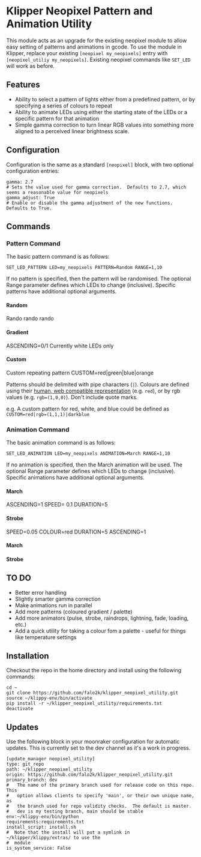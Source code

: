 # Klipper Neopixel Pattern and Animation Utility

This module acts as an upgrade for the existing neopixel module to allow easy setting of patterns and animations in gcode.  To use the module in Klipper, replace your existing `[neopixel my_neopixels]` entry with `[neopixel_utiliy my_neopixels]`.  Existing neopixel commands like `SET_LED` will work as before.

## Features
- Ability to select a pattern of lights either from a predefined pattern, or by specifying a series of colours to repeat
- Ability to animate LEDs using either the starting state of the LEDs or a specific pattern for that animation
- Simple gamma correction to turn linear RGB values into something more aligned to a perceived linear brightness scale.

## Configuration
Configuration is the same as a standard `[neopixel]` block, with two optional configuration entries:
```
gamma: 2.7
# Sets the value used for gamma correction.  Defaults to 2.7, which seems a reasonable value for neopixels
gamma_adjust: True
# Enable or disable the gamma adjustment of the new functions.  Defaults to True.
```

## Commands
### Pattern Command
The basic pattern command is as follows:

`SET_LED_PATTERN LED=my_neopixels PATTERN=Random RANGE=1,10`

If no pattern is specified, then the pattern will be randomised.  The optional Range parameter defines which LEDs to change (inclusive).  Specific patterns have additional optional arguments.

#### Random
Rando rando rando
#### Gradient
ASCENDING=0/1
Currently white LEDs only
#### Custom
Custom repeating pattern
CUSTOM=red|green|blue|orange

Patterns should be delimited with pipe characters (`|`). Colours are defined using their [human, web compatible representation](https://www.w3.org/TR/css-color-3/#svg-color) (e.g. `red`), or by rgb values (e.g. `rgb=(1,0,0)`).  Don't include quote marks.

e.g. A custom pattern for red, white, and blue could be defined as `CUSTOM=red|rgb=(1,1,1)|darkblue`

### Animation Command
The basic animation command is as follows:

`SET_LED_ANIMATION LED=my_neopixels ANIMATION=March RANGE=1,10`

If no animation is specified, then the March animation will be used.  The optional Range parameter defines which LEDs to change (inclusive).  Specific animations have additional optional arguments.

#### March
ASCENDING=1
SPEED= 0.1
DURATION=5

#### Strobe
SPEED=0.05
COLOUR=red
DURATION=5
ASCENDING=1

#### March
#### Strobe

## TO DO
- Better error handling
- Slightly smarter gamma correction
- Make animations run in parallel
- Add more patterns (coloured gradient / palette)
- Add more animators (pulse, strobe, raindrops, lightning, fade, loading, etc.)
- Add a quick utility for taking a colour fom a palette - useful for things like temperature settings

## Installation
Checkout the repo in the home directory and install using the following commands:
```
cd ~
git clone https://github.com/falo2k/klipper_neopixel_utility.git
source ~/klippy-env/bin/activate
pip install -r ~/klipper_neopixel_utility/requirements.txt
deactivate
```


## Updates
Use the following block in your moonraker configuration for automatic updates.  This is currently set to the dev channel as it's a work in progress.

```
[update_manager neopixel_utility]
type: git_repo
path: ~/klipper_neopixel_utility
origin: https://github.com/falo2k/klipper_neopixel_utility.git
primary_branch: dev
#   The name of the primary branch used for release code on this repo.  This
#   option allows clients to specify 'main', or their own unique name, as
#   the branch used for repo validity checks.  The default is master.
#   dev is my testing branch, main should be stable
env:~/klippy-env/bin/python
requirements:requirements.txt
install_script: install.sh
#  Note that the install will put a symlink in ~/klipper/klippy/extras/ to use the
#  module
is_system_service: False
```